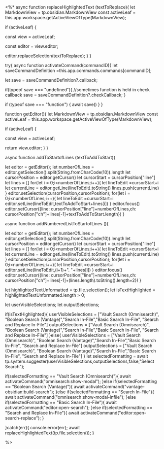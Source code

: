 <%*
async function replaceHighlightedText (textToReplace){
let MarkdownView = tp.obsidian.MarkdownView
const activeLeaf =
this.app.workspace.getActiveViewOfType(MarkdownView);

if (activeLeaf) {

const view = activeLeaf;

const editor = view.editor;

editor.replaceSelection(textToReplace);
}
}

try{
async function activateCommand(commandID){
let saveCommandDefinition =this.app.commands.commands[commandID];

let save = saveCommandDefinition?.callback;

if(typeof save === "undefined"){
//sometimes function is held in check callback
save = saveCommandDefinition?.checkCallback;
}

if (typeof save === "function") {
await save()
}
}

function getEditor(){
let MarkdownView = tp.obsidian.MarkdownView
const activeLeaf =
this.app.workspace.getActiveViewOfType(MarkdownView);

if (activeLeaf) {

const view = activeLeaf;

return view.editor;
}
}

async function addToStartofLines (textToAddToStart){

let editor = getEditor();
let numberOfLines = editor.getSelection().split(String.fromCharCode(10)).length 
let cursorPosition = editor.getCursor()
let cursorStart = cursorPosition["line"]
let lines = []
for(let i = 0;i<numberOfLines;i++){
let lineToEdit =cursorStart+i 
let currentLine = editor.getLine(lineToEdit).toString()
lines.push(currentLine)
}
editor.setSelection(cursorPosition,cursorPosition);
for(let i = 0;i<numberOfLines;i++){
let lineToEdit =cursorStart+i 
editor.setLine(lineToEdit,textToAddToStart+lines[i])
}
editor.focus()
editor.setCursor({line: cursorPosition["line"]+numberOfLines,ch: cursorPosition["ch"]+lines[-1]+textToAddToStart.length})
}

async function addNumberedListToStartofLines (){

let editor = getEditor();
let numberOfLines = editor.getSelection().split(String.fromCharCode(10)).length 
let cursorPosition = editor.getCursor()
let cursorStart = cursorPosition["line"]
let lines = []
for(let i = 0;i<numberOfLines;i++){
let lineToEdit =cursorStart+i 
let currentLine = editor.getLine(lineToEdit).toString()
lines.push(currentLine)
}
editor.setSelection(cursorPosition,cursorPosition);
for(let i = 0;i<numberOfLines;i++){
let lineToEdit =cursorStart+i 
editor.setLine(lineToEdit,(i+1)+". "+lines[i])
}
editor.focus()
editor.setCursor({line: cursorPosition["line"]+numberOfLines,ch: cursorPosition["ch"]+lines[-1]+(lines.length).toString().length+2})
}



let highlightedTextUnformatted = tp.file.selection();
let isTextHighlighted = highlightedTextUnformatted.length > 0;

let userVisibleSelections;
let outputSelections;

if(isTextHighlighted){
userVisibleSelections = ["Vault Search (Omnisearch)", "Boolean Search (Vantage)","Search In-File","Basic Search In-File", "Search and Replace In-File"]
outputSelections = ["Vault Search (Omnisearch)", "Boolean Search (Vantage)","Search In-File","Basic Search In-File", "Search and Replace In-File"]
}else{
userVisibleSelections = ["Vault Search (Omnisearch)", "Boolean Search (Vantage)","Search In-File","Basic Search In-File", "Search and Replace In-File"]
outputSelections = ["Vault Search (Omnisearch)", "Boolean Search (Vantage)","Search In-File","Basic Search In-File", "Search and Replace In-File"]
}
let selectedFormatting = await tp.system.suggester(userVisibleSelections,outputSelections,false,"Select Search");

if(selectedFormatting == "Vault Search (Omnisearch)"){
await activateCommand("omnisearch:show-modal");
}else if(selectedFormatting == "Boolean Search (Vantage)"){
await activateCommand("vantage-obsidian:build-search");
}else if(selectedFormatting == "Search In-File"){
await activateCommand("omnisearch:show-modal-infile");
}else if(selectedFormatting == "Basic Search In-File"){
await activateCommand("editor:open-search");
}else if(selectedFormatting == "Search and Replace In-File"){
await activateCommand("editor:open-search-replace");
}

}catch(err){
console.error(err);
await replaceHighlightedText(tp.file.selection());
}

%>
